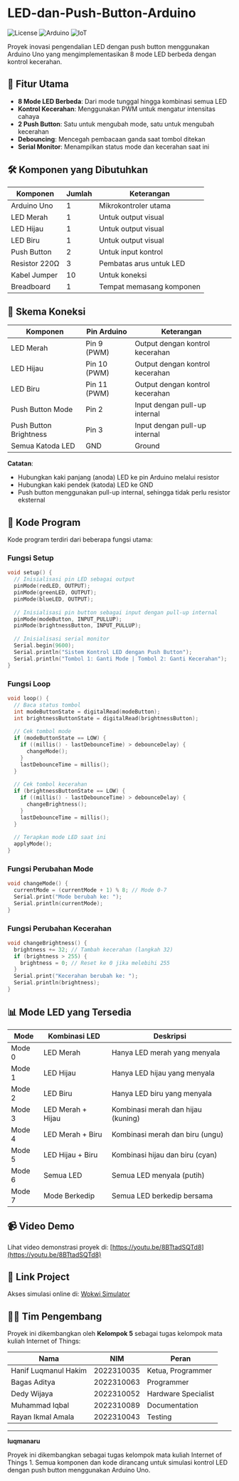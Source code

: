 # LED-dan-Push-Button-Arduino

![License](https://img.shields.io/badge/License-MIT-green.svg)
![Arduino](https://img.shields.io/badge/Arduino-00979D?style=flat&logo=arduino&logoColor=white)
![IoT](https://img.shields.io/badge/IoT-Project-blue)

Proyek inovasi pengendalian LED dengan push button menggunakan Arduino Uno yang mengimplementasikan 8 mode LED berbeda dengan kontrol kecerahan.

## 🎯 Fitur Utama
- **8 Mode LED Berbeda**: Dari mode tunggal hingga kombinasi semua LED
- **Kontrol Kecerahan**: Menggunakan PWM untuk mengatur intensitas cahaya
- **2 Push Button**: Satu untuk mengubah mode, satu untuk mengubah kecerahan
- **Debouncing**: Mencegah pembacaan ganda saat tombol ditekan
- **Serial Monitor**: Menampilkan status mode dan kecerahan saat ini

## 🛠️ Komponen yang Dibutuhkan
| Komponen | Jumlah | Keterangan |
|----------|--------|------------|
| Arduino Uno | 1 | Mikrokontroler utama |
| LED Merah | 1 | Untuk output visual |
| LED Hijau | 1 | Untuk output visual |
| LED Biru | 1 | Untuk output visual |
| Push Button | 2 | Untuk input kontrol |
| Resistor 220Ω | 3 | Pembatas arus untuk LED |
| Kabel Jumper | 10 | Untuk koneksi |
| Breadboard | 1 | Tempat memasang komponen |

## 🔌 Skema Koneksi
| Komponen | Pin Arduino | Keterangan |
|----------|-------------|------------|
| LED Merah | Pin 9 (PWM) | Output dengan kontrol kecerahan |
| LED Hijau | Pin 10 (PWM) | Output dengan kontrol kecerahan |
| LED Biru | Pin 11 (PWM) | Output dengan kontrol kecerahan |
| Push Button Mode | Pin 2 | Input dengan pull-up internal |
| Push Button Brightness | Pin 3 | Input dengan pull-up internal |
| Semua Katoda LED | GND | Ground |

**Catatan**: 
- Hubungkan kaki panjang (anoda) LED ke pin Arduino melalui resistor
- Hubungkan kaki pendek (katoda) LED ke GND
- Push button menggunakan pull-up internal, sehingga tidak perlu resistor eksternal

## 📝 Kode Program
Kode program terdiri dari beberapa fungsi utama:

### Fungsi Setup
```cpp
void setup() {
  // Inisialisasi pin LED sebagai output
  pinMode(redLED, OUTPUT);
  pinMode(greenLED, OUTPUT);
  pinMode(blueLED, OUTPUT);
  
  // Inisialisasi pin button sebagai input dengan pull-up internal
  pinMode(modeButton, INPUT_PULLUP);
  pinMode(brightnessButton, INPUT_PULLUP);
  
  // Inisialisasi serial monitor
  Serial.begin(9600);
  Serial.println("Sistem Kontrol LED dengan Push Button");
  Serial.println("Tombol 1: Ganti Mode | Tombol 2: Ganti Kecerahan");
}
```

### Fungsi Loop
```cpp
void loop() {
  // Baca status tombol
  int modeButtonState = digitalRead(modeButton);
  int brightnessButtonState = digitalRead(brightnessButton);
  
  // Cek tombol mode
  if (modeButtonState == LOW) {
    if ((millis() - lastDebounceTime) > debounceDelay) {
      changeMode();
    }
    lastDebounceTime = millis();
  }
  
  // Cek tombol kecerahan
  if (brightnessButtonState == LOW) {
    if ((millis() - lastDebounceTime) > debounceDelay) {
      changeBrightness();
    }
    lastDebounceTime = millis();
  }
  
  // Terapkan mode LED saat ini
  applyMode();
}
```

### Fungsi Perubahan Mode
```cpp
void changeMode() {
  currentMode = (currentMode + 1) % 8; // Mode 0-7
  Serial.print("Mode berubah ke: ");
  Serial.println(currentMode);
}
```

### Fungsi Perubahan Kecerahan
```cpp
void changeBrightness() {
  brightness += 32; // Tambah kecerahan (langkah 32)
  if (brightness > 255) {
    brightness = 0; // Reset ke 0 jika melebihi 255
  }
  Serial.print("Kecerahan berubah ke: ");
  Serial.println(brightness);
}
```

## 📊 Mode LED yang Tersedia
| Mode | Kombinasi LED | Deskripsi |
|------|--------------|-----------|
| Mode 0 | LED Merah | Hanya LED merah yang menyala |
| Mode 1 | LED Hijau | Hanya LED hijau yang menyala |
| Mode 2 | LED Biru | Hanya LED biru yang menyala |
| Mode 3 | LED Merah + Hijau | Kombinasi merah dan hijau (kuning) |
| Mode 4 | LED Merah + Biru | Kombinasi merah dan biru (ungu) |
| Mode 5 | LED Hijau + Biru | Kombinasi hijau dan biru (cyan) |
| Mode 6 | Semua LED | Semua LED menyala (putih) |
| Mode 7 | Mode Berkedip | Semua LED berkedip bersama |

## 📹 Video Demo
Lihat video demonstrasi proyek di: [https://youtu.be/8BTtadSQTd8](https://youtu.be/8BTtadSQTd8)

## 🔗 Link Project
Akses simulasi online di: [Wokwi Simulator](https://wokwi.com/projects/411802647797809153)

## 👨‍💻 Tim Pengembang
Proyek ini dikembangkan oleh **Kelompok 5** sebagai tugas kelompok mata kuliah Internet of Things:

| Nama | NIM | Peran |
|------|-----|------|
| Hanif Luqmanul Hakim | 2022310035 | Ketua, Programmer |
| Bagas Aditya | 2022310063 | Programmer |
| Dedy Wijaya | 2022310052 | Hardware Specialist |
| Muhammad Iqbal | 2022310089 | Documentation |
| Rayan Ikmal Amala | 2022310043 | Testing |

---
**luqmanaru**

Proyek ini dikembangkan sebagai tugas kelompok mata kuliah Internet of Things 1. Semua komponen dan kode dirancang untuk simulasi kontrol LED dengan push button menggunakan Arduino Uno.
